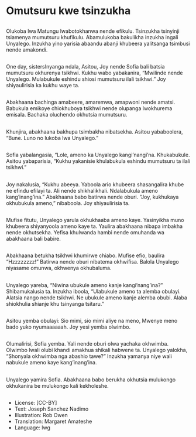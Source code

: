 # Omutsuru kwe tsinzukha

##
Olukoba lwa Matungu
lwabotokhanwa nende efikulu.
Tsinzukha tsinyinji tsiamenya
mumutsuru khufikulu.
Abamulukoba bakulikha inzukha
ingali Unyalego.
Inzukha yino yarisia abaandu abanji
khubeera yalitsanga tsimbusi nende
amakondi.

##
One day, sistersInyanga ndala,
Asitou, Joy nende Sofia bali batsia
mumutsuru okhurenya tsikhwi.
Kukhu wabo yabakanira, “Mwilinde
nende Unyalego. Mulabukule
eshindu shiosi mumutsuru ilali
tsikhwi.”
Joy shiyaulirisia ka kukhu waye ta.

##
Abakhaana bachinga amabeere,
amaremwa, amapwoni nende
amatsi.
Babukula emikoye chiokhuboya
tsikhwi nende olupanga
lwokhurema emisala.
Bachaka oluchendo okhutsia
mumutsuru.

##
Khunjira, abakhaana bakhupa
tsimbakha nibatsekha.
Asitou yababoolera, “Bune. Luno no
lukoba lwa Unyalego.”

##
Sofia yabalangasia, “Lole, ameno ka
Unyalego kangi’nangi’na.
Khukabukule.
Asitou yabaparisia, “Kukhu
yakanisie khulabukula eshindu
mumutsuru ta ilali tsikhwi.”

##
Joy nakalusia, “Kukhu abeeya.
Yaboola ario khubeera shasangalira
khube ne efindu efilayi ta. Ali nende
shikhalikhali. Ndalabukula ameno
kang’inang’ina.”
Abakhaana babo batirwa nende
oburi. “Joy, kukhukaya okhubukula
ameno,” nibaboola. Joy shiyaulirisia
ta.

##
Mufise fitutu, Unyalego yarula
okhukhaaba ameno kaye.
Yasinyikha muno khubeera
shiyanyoola ameno kaye ta.
Yaulira abakhaana nibapa imbakha
nende okhutsekha. Yefisa
khulwanda hambi nende omuhanda
wa abakhaana bali babire.

##
Abakhaana betukha tsikhwi
khumirwe chiabo.
Mufise efio, baulira “Hzzzzzzzz!”
Batirwa nende oburi nibatema
okhwifisa. Balola Unyalego
niyasame omunwa, okhwenya
okhubaluma.

##
Unyalego yareba, “Niwina ubukule
ameno kanje kangi’nang’ina?”
Shibamukalusia ta.
Inzukha iboola, “Ulabukule ameno
ta alemba obulayi. Alatsia nango
nende tsikhwi. Ne ubukule ameno
kanje alemba obubi. Alaba
shiokhulia shianje khu tsinyanga
tsitaru.”

##
Asitou yemba obulayi:
Sio mimi, sio mimi aliye na meno,
Mwenye meno bado yuko
nyumaaaaaah.
Joy yesi yemba olwimbo.

##
Olumalirisi, Sofia yemba.
Yali nende oburi olwa yachaka
okhwimba. Olwimbo lwali olubi
khandi amakhua shikali habwene
ta.
Unyalego yalokha, “Shonyala
okhwimba nga abashio tawe?”
Inzukha yamanya niye wali
nabukule ameno kaye
kang’inang’ina.

##
Unyalego yamira Sofia.
Abakhaana babo berukha okhutsia
mulukongo okhukanira be
mulukongo kali kekholeshe.

##
* License: [CC-BY]
* Text: Joseph Sanchez Nadimo
* Illustration: Rob Owen
* Translation: Margaret Amateshe
* Language: lwg
